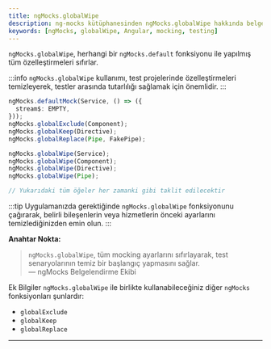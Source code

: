 ```yaml
---
title: ngMocks.globalWipe
description: ng-mocks kütüphanesinden ngMocks.globalWipe hakkında belgeler. Bu içerik, `ngMocks.globalWipe` fonksiyonunun nasıl çalıştığını ve hangi durumlarda kullanılacağını açıklamaktadır. Ayrıca, uygulamada dikkat edilmesi gereken farklı noktaları vurgulamaktadır.
keywords: [ngMocks, globalWipe, Angular, mocking, testing]
---
```


`ngMocks.globalWipe`, herhangi bir `ngMocks.default` fonksiyonu ile yapılmış tüm özelleştirmeleri sıfırlar.

:::info
`ngMocks.globalWipe` kullanımı, test projelerinde özelleştirmeleri temizleyerek, testler arasında tutarlılığı sağlamak için önemlidir.
:::

```ts
ngMocks.defaultMock(Service, () => ({
  stream$: EMPTY,
}));
ngMocks.globalExclude(Component);
ngMocks.globalKeep(Directive);
ngMocks.globalReplace(Pipe, FakePipe);

ngMocks.globalWipe(Service);
ngMocks.globalWipe(Component);
ngMocks.globalWipe(Directive);
ngMocks.globalWipe(Pipe);

// Yukarıdaki tüm öğeler her zamanki gibi taklit edilecektir
```

:::tip
Uygulamanızda gerektiğinde `ngMocks.globalWipe` fonksiyonunu çağırarak, belirli bileşenlerin veya hizmetlerin önceki ayarlarını temizlediğinizden emin olun. 
:::

**Anahtar Nokta:**
> `ngMocks.globalWipe`, tüm mocking ayarlarını sıfırlayarak, test senaryolarının temiz bir başlangıç yapmasını sağlar.  
> — ngMocks Belgelendirme Ekibi


Ek Bilgiler
`ngMocks.globalWipe` ile birlikte kullanabileceğiniz diğer `ngMocks` fonksiyonları şunlardır:
- `globalExclude`
- `globalKeep`
- `globalReplace`


---